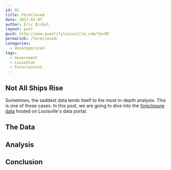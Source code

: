 ```yaml
---
id: 91
title: Foreclosed
date: 2017-02-07
author: Eric Bickel
layout: post
guid: http://www.quantifylouisville.com/?p=90
permalink: /foreclosed/
categories:
  - Uncategorized
tags:
  - Government
  - LouieStat
  - Foreclosures
---
```


## Not All Ships Rise

Sometimes, the saddest data lends itself to the most in-depth analysis. This is one of those cases. In this post, we are going to dive into the [foreclosure data](https://data.louisvilleky.gov/dataset/property-foreclosures) hosted on Louisville's data portal.

## The Data

## Analysis

## Conclusion
